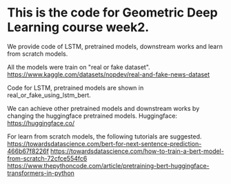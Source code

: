 # This is the code for Geometric Deep Learning course week2.

We provide code of LSTM, pretrained models, downstream works and learn from scratch models.

All the models were train on "real or fake dataset". https://www.kaggle.com/datasets/nopdev/real-and-fake-news-dataset

Code for LSTM, pretrained models are shown in real_or_fake_using_lstm_bert.

We can achieve other pretrained models and downstream works by changing the huggingface pretrained models.
Huggingface: https://huggingface.co/

For learn from scratch models, the following tutorials are suggested.
https://towardsdatascience.com/bert-for-next-sentence-prediction-466b67f8226f
https://towardsdatascience.com/how-to-train-a-bert-model-from-scratch-72cfce554fc6
https://www.thepythoncode.com/article/pretraining-bert-huggingface-transformers-in-python
